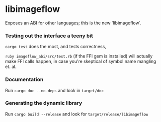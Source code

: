 # libimageflow

Exposes an ABI for other languages; this is the new 'libimageflow'. 

### Testing out the interface a teeny bit

`cargo test` does the most, and tests correctness,

`ruby imageflow_abi/src/test.rb` (if the FFI gem is installed) will actually make FFI calls happen, in case you're skeptical of symbol name mangling et. al.

### Documentation

Run `cargo doc --no-deps` and look in `target/doc`

### Generating the dynamic library

Run `cargo build --release` and look for `target/release/libimageflow`
